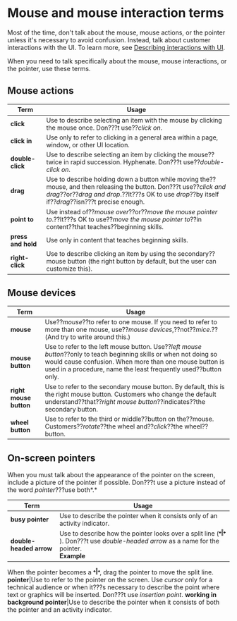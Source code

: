 # Mouse and mouse interaction terms

Most
of the time, don't talk about the mouse, mouse actions, or the pointer
unless it's necessary to avoid confusion. Instead, talk about
customer interactions with the UI. To learn more, see [Describing interactions with UI](/style-guide/procedures-instructions/describing-interactions-with-ui).

When you need to talk specifically about the mouse, mouse interactions, or the pointer, use these terms.

## Mouse actions

**Term**|**Usage**
--|--
**click**|Use to describe selecting an item with the mouse by clicking the mouse once. Don???t use??*click on*.
**click in**|Use only to refer to clicking in a general area within a page, window, or other UI location.
**double-click**|Use to describe selecting an item by clicking the mouse??twice in rapid succession. Hyphenate. Don???t use??*double-click on*.
**drag**|Use to describe holding down a button while moving the??mouse, and then releasing the button. Don???t use??*click and drag*??or??*drag and drop*.??It???s OK to use *drop*??by itself if??*drag*??isn???t precise enough.
**point to**|Use instead of??*mouse over*??or??*move the mouse pointer to*.??It???s OK to use??*move the mouse pointer to*??in content??that teaches??beginning skills.
**press and hold**|Use only in content that teaches beginning skills.
**right-click**|Use to describe clicking an item by using the secondary??mouse button (the right button by default, but the user can customize this).


## Mouse devices

**Term**|**Usage**
--|--
**mouse**|Use??*mouse*??to refer to one mouse. If you need to refer to more than one mouse, use??*mouse devices*,??not??*mice*.??(And try to write around this.)
**mouse button**|Use to refer to the left mouse button. Use??*left mouse button*??only to teach beginning skills or when not doing so would cause confusion. When more than one mouse button is used in a procedure, name the least frequently used??button only.
**right mouse button**|Use to refer to the secondary mouse button. By default, this is the right mouse button. Customers who change the default understand??that??*right mouse button*??indicates??the secondary button.
**wheel button**|Use to refer to the third or middle??button on the??mouse. Customers??*rotate*??the wheel and??*click*??the wheel??button.

## On-screen pointers

When you
must talk about the appearance of the pointer on the screen, include
a picture of the pointer if possible. Don???t use a picture instead
of the word *pointer*???use both*.*

**Term**|**Usage**
--|--
**busy pointer**|Use to describe the pointer when it consists only of an activity indicator.
**double-headed arrow**|Use to describe how the pointer looks over a split line (<img src="media/mouse-mouse-interaction-terms/1502439723.png" />). Don???t use *double-headed arrow* as a name for the pointer. <br />**Example**<br />
When the pointer becomes a <img src="media/mouse-mouse-interaction-terms/270050385.png" />, drag the pointer to move the split line.
**pointer**|Use to refer to the pointer on the screen. Use *cursor* only for a technical audience or when it???s necessary to describe the point where text or graphics will be inserted. Don???t use *insertion point*.
**working in background pointer**|Use to describe the pointer when it consists of both the pointer and an activity indicator.
